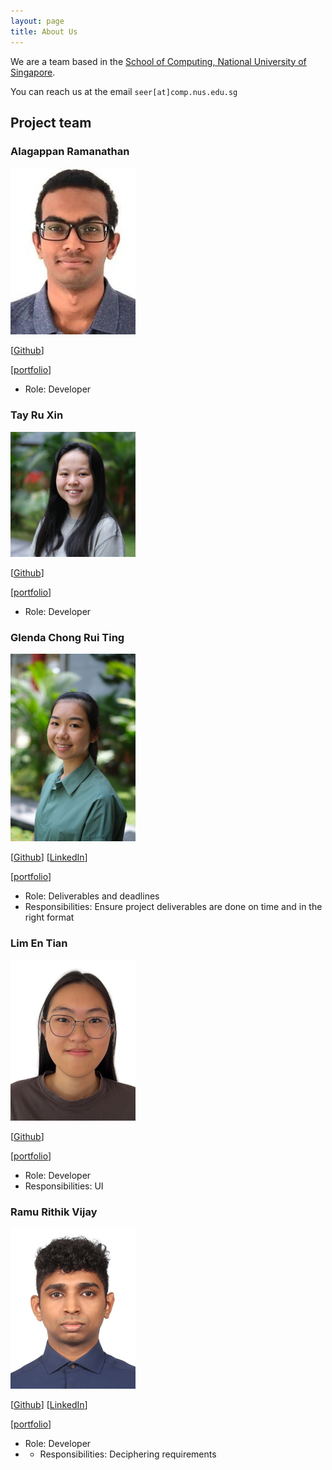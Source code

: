 ```yaml
---
layout: page
title: About Us
---
```


We are a team based in the [School of Computing, National University of Singapore](http://www.comp.nus.edu.sg).

You can reach us at the email `seer[at]comp.nus.edu.sg`

## Project team

### Alagappan Ramanathan

<img src="images/alagappanra.png" width="200px">

[[Github](https://github.com/AlagappanRa)]

[[portfolio](team/alagappanra.md)]

* Role: Developer

### Tay Ru Xin

<img src="images/tayruxin.png" width="200px">

[[Github](http://github.com/tayruxin)]

[[portfolio](team/tayruxin.md)]

* Role: Developer

### Glenda Chong Rui Ting

<img src="images/glendachong.png" width="200px">

[[Github](http://github.com/glendachong)]
[[LinkedIn](https://www.linkedin.com/in/glenda-chong-149367237)]

[[portfolio](team/glendachong.md)]


* Role: Deliverables and deadlines
* Responsibilities: Ensure project deliverables are done on time and in the right format

### Lim En Tian

<img src="images/alientian.png" width="200px">

[[Github](http://github.com/alientian)]

[[portfolio](team/alientian.md)]


* Role: Developer
* Responsibilities: UI

### Ramu Rithik Vijay

<img src="images/papataco14.png" width="200px">

[[Github](http://github.com/papataco14)]
[[LinkedIn](https://www.linkedin.com/in/rithikvijay/)]

[[portfolio](team/papataco14.md)]

* Role: Developer
* * Responsibilities: Deciphering requirements
